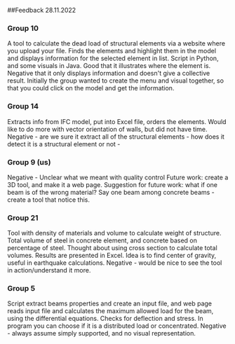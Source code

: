 
##Feedback 28.11.2022

### Group 10
A tool to calculate the dead load of structural elements via a website where you upload your file.
Finds the elements and highlight them in the model and displays information for the selected element in list.
Script in Python, and some visuals in Java.
Good that it illustrates where the element is.
Negative that it only displays information and doesn't give a collective result.
Initially the group wanted to create the menu and visual together, so that you could click on the model and get the information.

### Group 14
Extracts info from IFC model, put into Excel file, orders the elements.
Would like to do more with vector orientation of walls, but did not have time.
Negative - are we sure it extract all of the structural elements - how does it detect it is a structural element or not - 

### Group 9 (us)
Negative - Unclear what we meant with quality control
Future work: create a 3D tool, and make it a web page. 
Suggestion for future work: what if one beam is of the wrong material? Say one beam among concrete beams - create a tool that notice this.

### Group 21
Tool with density of materials and volume to calculate weight of structure.
Total volume of steel in concrete element, and concrete based on percentage of steel.
Thought about using cross section to calculate total volumes.
Results are presented in Excel.
Idea is to find center of gravity, useful in earthquake calculations.
Negative - would be nice to see the tool in action/understand it more.

### Group 5
Script extract beams properties and create an input file, and web page reads input file and calculates the maximum allowed load for the beam, using the differential equations.
Checks for deflection and stress.
In program you can choose if it is a distributed load or concentrated.
Negative - always assume simply supported, and no visual representation.





